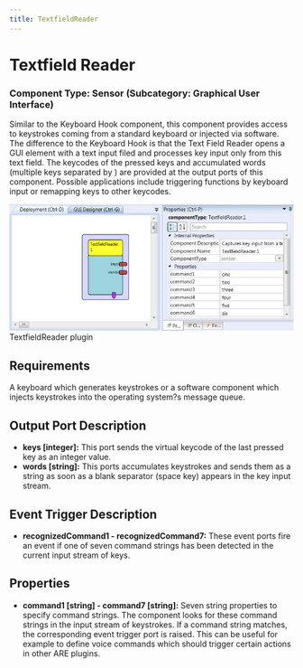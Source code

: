 ```yaml
---
title: TextfieldReader
---
```


# Textfield Reader

### Component Type: Sensor (Subcategory: Graphical User Interface)

Similar to the Keyboard Hook component, this component provides access to keystrokes coming from a standard keyboard or injected via software. The difference to the Keyboard Hook is that the Text Field Reader opens a GUI element with a text input filed and processes key input only from this text field. The keycodes of the pressed keys and accumulated words (multiple keys separated by ) are provided at the output ports of this component. Possible applications include triggering functions by keyboard input or remapping keys to other keycodes.

![Screenshot: TextfieldReader plugin](./img/TextfieldReader.jpg "Screenshot: TextfieldReader plugin")  
TextfieldReader plugin

## Requirements

A keyboard which generates keystrokes or a software component which injects keystrokes into the operating system?s message queue.

## Output Port Description

- **keys \[integer\]:** This port sends the virtual keycode of the last pressed key as an integer value.
- **words \[string\]:** This ports accumulates keystrokes and sends them as a string as soon as a blank separator (space key) appears in the key input stream.

## Event Trigger Description

- **recognizedCommand1 - recognizedCommand7:** These event ports fire an event if one of seven command strings has been detected in the current input stream of keys.

## Properties

- **command1 \[string\] - command7 \[string\]:** Seven string properties to specify command strings. The component looks for these command strings in the input stream of keystrokes. If a command string matches, the corresponding event trigger port is raised. This can be useful for example to define voice commands which should trigger certain actions in other ARE plugins.

